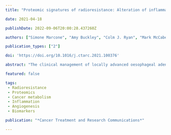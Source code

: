 ```yaml
---
title: "Proteomic signatures of radioresistance: Alteration of inflammation, angiogenesis and metabolism-related factors in radioresistant oesophageal adenocarcinoma"

date: 2021-04-18

publishDate: 2022-09-06T20:00:28.437260Z

authors: ["Simone Marcone", "Amy Buckley", "Colm J. Ryan", "Mark McCabe", "Niamh Lynam-Lennon", "David Matallanas", "OSullivan Jacintha", "Susan Kennedy"]

publication_types: ["2"]

doi: 'https://doi.org/10.1016/j.ctarc.2021.100376'

abstract: "The clinical management of locally advanced oesophageal adenocarcinoma (OAC) involves neoadjuvant chemoradiotherapy (CRT), but as radioresistance remains a major clinical challenge, complete pathological response to CRT only occurs in 20-30% of patients. In this study we used an established isogenic cell line model of radioresistant OAC to detect proteomic signatures of radioresistance to identify novel molecular and cellular targets of radioresistance in OAC. A total of 5785 proteins were identified of which 251 were significantly modulated in OE33R cells, when compared to OE33P. Gene ontology and pathway analysis of these significantly modulated proteins demonstrated altered metabolism in radioresistant cells accompanied by an inhibition of apoptosis. In addition, inflammatory and angiogenic pathways were positively regulated in radioresistant cells compared to the radiosensitive cells. In this study, we demonstrate, for the first time, a comprehensive proteomic profile of the established isogenic cell line model of radioresistant OAC. This analysis provides insights into the molecular and cellular pathways which regulate radioresistance in OAC. Furthermore, it identifies pathway specific signatures of radioresistance that will direct studies on the development of targeted therapies and personalised approaches to radiotherapy."

featured: false

tags:
 - Radioresistance
 - Proteomics
 - Cancer metabolism
 - Inflammation
 - Angiogenesis
 - Biomarkers

publication: "*Cancer Treatment and Research Communications*"

---
```


